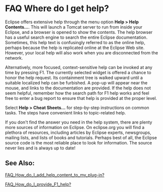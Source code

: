 

FAQ Where do I get help?
========================

Eclipse offers extensive help through the menu option **Help > Help Contents...**. This will launch a Tomcat server to run from inside your Eclipse, and a browser is opened to show the contents. The help browser has a useful search engine to search the entire Eclipse documentation. Sometimes, this help text is confusingly referred to as the online help, perhaps because the help is replicated online at the Eclipse Web site. However, your local help will also work when you are disconnected from the network.

  

Alternatively, more focused, context-sensitive help can be invoked at any time by pressing F1. The currently selected widget is offered a chance to honor the help request. Its containment tree is walked upward until a suitable localized help can be furbished. A pop-up will appear near the mouse, and links to the documentation are provided. If the help does not seem helpful, remember how the search path for F1 help works and feel free to enter a bug report to ensure that help is provided at the proper level.

  

Select **Help > Cheat Sheets...** for step-by-step instructions on common tasks. The steps have convenient links to topic-related help.

  

If you don't find the answer you need in the help system, there are plenty more sources of information on Eclipse. On eclipse.org you will find a plethora of resources, including articles by Eclipse experts, newsgroups, mailing lists, and lists of books and tutorials. Perhaps best of all, the Eclipse source code is the most reliable place to look for information. The source never lies and is always up to date!

  

  

See Also:
---------

[FAQ\_How\_do\_I\_add\_help\_content\_to\_my_plug-in?](./FAQ_How_do_I_add_help_content_to_my_plug-in.md "FAQ How do I add help content to my plug-in?")

  
[FAQ\_How\_do\_I\_provide\_F1\_help?](./FAQ_How_do_I_provide_F1_help.md "FAQ How do I provide F1 help?")

